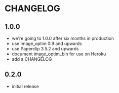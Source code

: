 # CHANGELOG

## 1.0.0

* we're going to 1.0.0 after six months in production
* use image_optim 0.9 and upwards
* use Paperclip 3.5.2 and upwards
* document image_optim_bin for use on Heroku
* add a CHANGELOG

## 0.2.0

* initial release